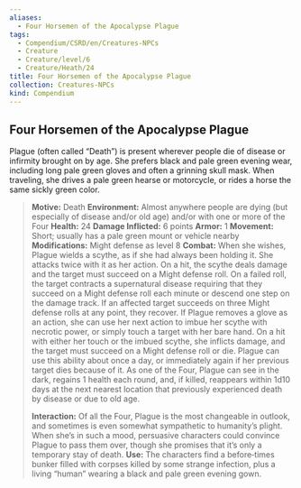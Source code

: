 ```yaml
---
aliases:
  - Four Horsemen of the Apocalypse Plague
tags:
  - Compendium/CSRD/en/Creatures-NPCs
  - Creature
  - Creature/level/6
  - Creature/Heath/24
title: Four Horsemen of the Apocalypse Plague
collection: Creatures-NPCs
kind: Compendium
---
```

## Four Horsemen of the Apocalypse Plague     
Plague (often called “Death”) is present wherever people die of disease or infirmity brought on by age. She prefers black and pale green evening wear, including long pale green gloves and often a grinning skull mask. When traveling, she drives a pale green hearse or motorcycle, or rides a horse the same sickly green color.

>**Motive:** Death
>**Environment:** Almost anywhere people are dying (but especially of disease and/or old age) and/or with one or more of the Four
>**Health:** 24
>**Damage Inflicted:** 6 points
>**Armor:** 1
>**Movement:** Short; usually has a pale green mount or vehicle nearby
>**Modifications:** Might defense as level 8
>**Combat:** When she wishes, Plague wields a scythe, as if she had always been holding it. She attacks twice with it as her action. On a hit, the scythe deals damage and the target must succeed on a Might defense roll. On a failed roll, the target contracts a supernatural disease requiring that they succeed on a Might defense roll each minute or descend one step on the damage track. If an affected target succeeds on three Might defense rolls at any point, they recover. If Plague removes a glove as an action, she can use her next action to imbue her scythe with necrotic power, or simply touch a target with her bare hand. On a hit with either her touch or the imbued scythe, she inflicts damage, and the target must succeed on a Might defense roll or die. Plague can use this ability about once a day, or immediately again if her previous target dies because of it. As one of the Four, Plague can see in the dark, regains 1 health each round, and, if killed, reappears within 1d10 days at the next nearest location that previously experienced death by disease or due to old age.
>
>**Interaction:** Of all the Four, Plague is the most changeable in outlook, and sometimes is even somewhat sympathetic to humanity’s plight. When she’s in such a mood, persuasive characters could convince Plague to pass them over, though she promises that it’s only a temporary stay of death.
>**Use:** The characters find a before‑times bunker filled with corpses killed by some strange infection, plus a living “human” wearing a black and pale green evening gown.
